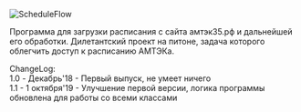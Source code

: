 ![ScheduleFlow](https://a.radikal.ru/a34/1910/48/7cde403c4390.png)  

Программа для загрузки расписания с сайта амтэк35.рф и дальнейшей его обработки.
Дилетантский проект на питоне, задача которого облегчить доступ к расписанию АМТЭКа.
  

ChangeLog:  
1.0 - Декабрь'18 - Первый выпуск, не умеет ничего  
1.1 - 1 октября'19 - Улучшение первой версии, логика программы обновлена для работы со всеми классами
